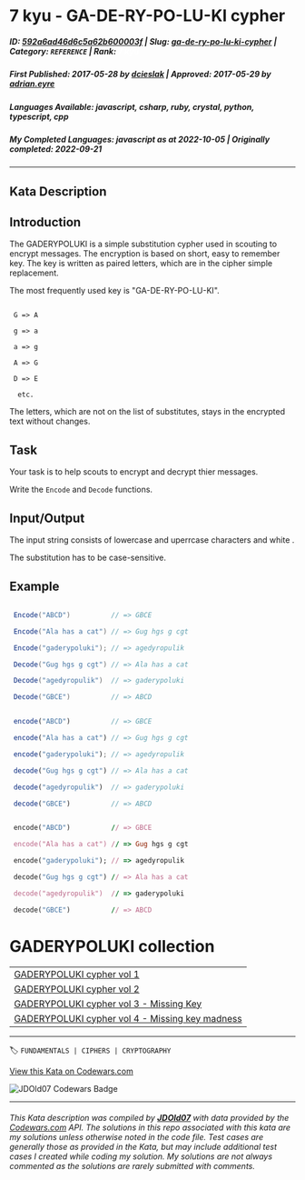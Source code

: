 # 7 kyu - GA-DE-RY-PO-LU-KI cypher

##### **ID**: [592a6ad46d6c5a62b600003f](https://www.codewars.com/kata/592a6ad46d6c5a62b600003f) | **Slug**: [ga-de-ry-po-lu-ki-cypher](https://www.codewars.com/kata/592a6ad46d6c5a62b600003f) | **Category**: `REFERENCE` | **Rank**: <span style="color:white">7 kyu</span>

##### **First Published**: 2017-05-28 ***by*** [dcieslak](https://www.codewars.com/users/dcieslak) | **Approved**: 2017-05-29 ***by*** [adrian.eyre](https://www.codewars.com/users/adrian.eyre)

##### **Languages Available**: javascript, csharp, ruby, crystal, python, typescript, cpp

##### **My Completed Languages**: javascript ***as at*** 2022-10-05 | **Originally completed**: 2022-09-21

---

## Kata Description


<h2> Introduction </h2>



The GADERYPOLUKI is a simple substitution cypher used in scouting to encrypt messages. The encryption is based on short, easy to remember key. The key is written as paired letters, which are in the cipher simple replacement.



The most frequently used key is "GA-DE-RY-PO-LU-KI".



```

 G => A

 g => a

 a => g

 A => G

 D => E

  etc.

```



The letters, which are not on the list of substitutes, stays in the encrypted text without changes.



<h2>Task</h2>



Your task is to help scouts to encrypt and decrypt thier messages.

Write the `Encode` and `Decode` functions.



<h2>Input/Output</h2>



The input string consists of lowercase and uperrcase characters and white .

The substitution has to be case-sensitive. 



<h2>Example</h2>



```csharp

 Encode("ABCD")          // => GBCE 

 Encode("Ala has a cat") // => Gug hgs g cgt 

 Encode("gaderypoluki"); // => agedyropulik

 Decode("Gug hgs g cgt") // => Ala has a cat 

 Decode("agedyropulik")  // => gaderypoluki

 Decode("GBCE")          // => ABCD

 ```

```javascript

 encode("ABCD")          // => GBCE 

 encode("Ala has a cat") // => Gug hgs g cgt 

 encode("gaderypoluki"); // => agedyropulik

 decode("Gug hgs g cgt") // => Ala has a cat 

 decode("agedyropulik")  // => gaderypoluki

 decode("GBCE")          // => ABCD

 ```

```ruby

 encode("ABCD")          // => GBCE 

 encode("Ala has a cat") // => Gug hgs g cgt 

 encode("gaderypoluki"); // => agedyropulik

 decode("Gug hgs g cgt") // => Ala has a cat 

 decode("agedyropulik")  // => gaderypoluki

 decode("GBCE")          // => ABCD

 ```



# GADERYPOLUKI collection



<table border="0" cellpadding="0" cellspacing="0">

<tr>

<td ><a href="https://www.codewars.com/kata/592a6ad46d6c5a62b600003f" target="_blank">GADERYPOLUKI cypher vol 1</a></td>

</tr>

<tr>

<td ><a href="https://www.codewars.com/kata/592b7b16281da94068000107" target="_blank">GADERYPOLUKI cypher vol 2</a></td>

</tr>

<tr>

<td ><a href="https://www.codewars.com/kata/592bdf59912f2209710000e9" target="_blank">GADERYPOLUKI cypher vol 3 - Missing Key</a></td>

</tr>

<tr>

<td ><a href="https://www.codewars.com/kata/592ceef6af58a64c7f00003c" target="_blank">GADERYPOLUKI cypher vol 4 - Missing key madness</a></td>

</tr>

</table>

      

---


🏷 `FUNDAMENTALS | CIPHERS | CRYPTOGRAPHY`


[View this Kata on Codewars.com](https://www.codewars.com/kata/592a6ad46d6c5a62b600003f)

![](https://www.codewars.com/users/jdold07/badges/large "JDOld07 Codewars Badge")

---

###### *This Kata description was compiled by [**JDOld07**](https://tpstech.dev) with data provided by the [Codewars.com](https://www.codewars.com) API.  The solutions in this repo associated with this kata are my solutions unless otherwise noted in the code file.  Test cases are generally those as provided in the Kata, but may include additional test cases I created while coding my solution.  My solutions are not always commented as the solutions are rarely submitted with comments.*

